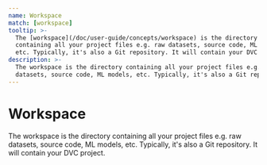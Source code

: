 ```yaml
---
name: Workspace
match: [workspace]
tooltip: >-
  The [workspace](/doc/user-guide/concepts/workspace) is the directory
  containing all your project files e.g. raw datasets, source code, ML models,
  etc. Typically, it's also a Git repository. It will contain your DVC project.
description: >-
  The workspace is the directory containing all your project files e.g. raw
  datasets, source code, ML models, etc. Typically, it's also a Git repository.
---
```


<!-- keywords: data science project architecture, machine learning project architecture, machine learning workflow, data science workflow, machine learning file system, data science file system, data science project structure, machine learning project structure, notebook version control -->

# Workspace

The workspace is the directory containing all your project files e.g. raw
datasets, source code, ML models, etc. Typically, it's also a Git repository. It
will contain your DVC project.

<!-- _"External dependencies, outputs, and cache are the exception to the rule."_ -->

<!-- _from dvc-project tooltip_ -->

<!-- ## What's the difference between workspace and project? -->

<!-- _Relationship between workspace, cache, remote_ -->

<!-- ## Things you can do in the Workspace -->

<!-- `dvc init` to create a DVC project... -->
